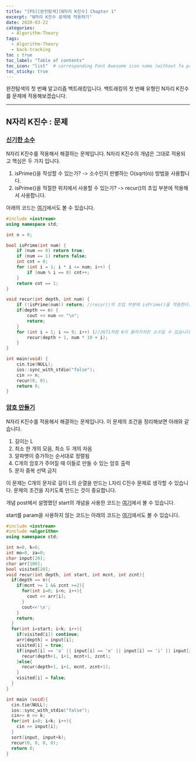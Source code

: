 ```yaml
---
title: "[PS][완전탐색][N자리 K진수] Chapter 1"
excerpt: "N자리 K진수 문제에 적용하기"
date: 2020-03-22
categories:
  - Algorithm-Theory
tags:
  - Algorithm-Theory 
  - back-tracking
toc : true
toc_label: "Table of contents"
toc_icon: "list"  # corresponding Font Awesome icon name (without fa prefix)
toc_sticky: true
---
```


완전탐색의 첫 번째 알고리즘 백트래킹입니다. 백트래킹의 첫 번째 유형인 N자리 K진수를 문제에 적용해보겠습니다.  
- - -

## N자리 K진수 : 문제

### [신기한 소수](https://www.acmicpc.net/problem/2023)

N자리 K진수를 적용해서 해결하는 문제입니다. N자리 K진수의 개념은 그대로 적용되고 핵심은 두 가지 입니다.

1. isPrime()을 작성할 수 있는가? -> 소수인지 판별하는 O(sqrt(n)) 방법을 사용합니다. 
1. isPrime()을 적절한 위치에서 사용할 수 있는가? -> recur()의 초입 부분에 적용해서 사용합니다.

아래의 코드는 [여기](https://gist.github.com/niklasjang/c06fbd3b76ae7a3e76cdc1811abd1d17)에서도 볼 수 있습니다.  

```cpp
#include <iostream>
using namespace std;

int n = 0;

bool isPrime(int num) {
	if (num == 0) return true;
	if (num == 1) return false;
	int cnt = 0;
	for (int i = 1; i * i <= num; i++) {
		if (num % i == 0) cnt++;
	}
	return cnt == 1;
}

void recur(int depth, int num) {
	if (!isPrime(num)) return; //recur()의 초입 부분에 isPrime()을 적용한다. 
	if(depth == n) {
		cout << num << "\n";
		return;
	}
	for (int i = 1; i <= 9; i++) {//2671처럼 6이 들어가지만 소수일 수 있습니다. 
		recur(depth + 1, num * 10 + i);
	}
}

int main(void) {
	cin.tie(NULL);
	ios::sync_with_stdio("false");
	cin >> n;
	recur(0, 0);
	return 0;
}
```

### [암호 만들기](https://www.acmicpc.net/problem/1759)

N자리 K진수를 적용해서 해결하는 문제입니다. 이 문제의 조건을 정리해보면 아래와 같습니다.

1. 길이는 L
1. 최소 한 개의 모음, 최소 두 개의 자음
1. 알파벳이 증가하는 순서대로 정렬됨
1. C개의 암호가 주어질 때 이들로 만들 수 있는 암호 출력
1. 문자 중복 선택 금지

이 문제는 C개의 문자로 길이 L의 순열을 만드는 L자리 C진수 문제로 생각할 수 있습니다. 문제의 조건을 지키도록 만드는 것이 중요합니다.  

개념 post에서 설명했던 start의 개념을 사용한 코드는 [여기](https://gist.github.com/niklasjang/86df559d452480c05ff57d6f7212ff08)에서 볼 수 있습니다. 

start를 param을 사용하지 않는 코드는 아래의 코드는 [여기](https://gist.github.com/niklasjang/b499cd634c8c763d481de0aaed0c76a2)에서도 볼 수 있습니다.  

```cpp
#include <iostream>
#include <algorithm>
using namespace std;

int n=0, k=0;
int mo=0, za=0;
char input[20];
char arr[100];
bool visited[20];
void recur(int depth, int start, int mcnt, int zcnt){
  if(depth == n){
    if(mcnt >= 1 && zcnt >=2){
      for(int i=0; i<n; i++){
        cout << arr[i];
      }
      cout<<'\n';
    }
    return;
  }
  for(int i=start; i<k; i++){
    if(visited[i]) continue;
    arr[depth] = input[i];
    visited[i] = true;
    if(input[i] == 'a' || input[i] == 'e' || input[i] == 'i' || input[i] == 'o' || input[i] == 'u'){
      recur(depth+1, i+1, mcnt+1, zcnt);
    }else{
      recur(depth+1, i+1, mcnt, zcnt+1);
    }
    visited[i] = false;
  }
}

int main (void){
  cin.tie(NULL);
  ios::sync_with_stdio("false");
  cin>> n >> k;
  for(int i=0; i<k; i++){
    cin >> input[i];
  }
  sort(input, input+k);
  recur(0, 0, 0, 0);
  return 0;
}
```

